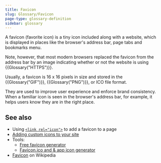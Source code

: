 ```yaml
---
title: Favicon
slug: Glossary/Favicon
page-type: glossary-definition
sidebar: glossary
---
```


A favicon (favorite icon) is a tiny icon included along with a website, which is displayed in places like the browser's address bar, page tabs and bookmarks menu.

Note, however, that most modern browsers replaced the favicon from the address bar by an image indicating whether or not the website is using {{Glossary("HTTPS")}}.

Usually, a favicon is 16 x 16 pixels in size and stored in the {{Glossary("GIF")}}, {{Glossary("PNG")}}, or ICO file format.

They are used to improve user experience and enforce brand consistency. When a familiar icon is seen in the browser's address bar, for example, it helps users know they are in the right place.

## See also

- Using [`<link rel="icon">`](/en-US/docs/Web/HTML/Reference/Attributes/rel#icon) to add a favicon to a page
- [Adding custom icons to your site](/en-US/docs/Learn_web_development/Core/Structuring_content/Webpage_metadata#adding_custom_icons_to_your_site)
- Tools:
  - [Free favicon generator](https://favicon.io/)
  - [Favicon.ico and & app icon generator](https://www.favicon-generator.org/)
- [Favicon](https://en.wikipedia.org/wiki/Favicon) on Wikipedia
